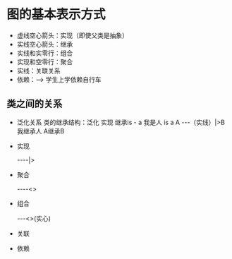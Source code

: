 # 图的基本表示方式

- 虚线空心箭头：实现（即使父类是抽象）
- 实线空心箭头：继承
- 实线和实零行：组合
- 实现和空零行：聚合
- 实线：关联关系
- 依赖：--> 学生上学依赖自行车

## 类之间的关系

- 泛化关系
    类的继承结构：泛化 实现
    继承is - a
    我是人  is a
    A ---（实线）|>B  我继承人     A继承B

- 实现

    ----|>

- 聚合

    ----<>

- 组合

    ---<>(实心)

- 关联

- 依赖